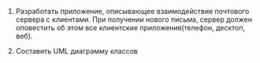 1) Разработать приложение, описывающее взаимодействие почтового сервера с
клиентами. При получении нового письма, сервер должен оповестить об этом
все клиентские приложения(телефон, десктоп, веб).

2) Составить UML диаграмму классов
